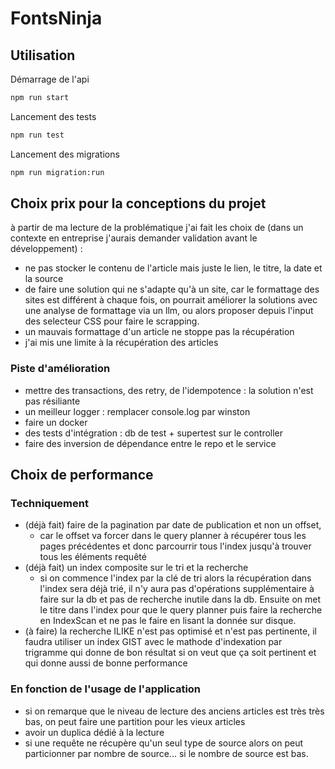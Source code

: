 # FontsNinja

## Utilisation

Démarrage de l'api

```sh
npm run start
```

Lancement des tests

```sh
npm run test
````

Lancement des migrations

```sh
npm run migration:run
````

## Choix prix pour la conceptions du projet

à partir de ma lecture de la problématique j'ai fait les choix de (dans un contexte en entreprise j'aurais demander validation avant le développement) :

- ne pas stocker le contenu de l'article mais juste le lien, le titre, la date et la source
- de faire une solution qui ne s'adapte qu'à un site, car le formattage des sites est différent à chaque fois, on pourrait améliorer la solutions avec une analyse de formattage via un llm, ou alors proposer depuis l'input des selecteur CSS pour faire le scrapping.
- un mauvais formattage d'un article ne stoppe pas la récupération
- j'ai mis une limite à la récupération des articles

### Piste d'amélioration

- mettre des transactions, des retry, de l'idempotence : la solution n'est pas résiliante
- un meilleur logger : remplacer console.log par winston
- faire un docker
- des tests d'intégration : db de test + supertest sur le controller
- faire des inversion de dépendance entre le repo et le service

## Choix de performance

### Techniquement

- (déjà fait) faire de la pagination par date de publication et non un offset,
  - car le offset va forcer dans le query planner à récupérer tous les pages précédentes et donc parcourrir tous l'index jusqu'à trouver tous les éléments requêté
- (déjà fait) un index composite sur le tri et la recherche
  - si on commence l'index par la clé de tri alors la récupération dans l'index sera déjà trié, il n'y aura pas d'opérations supplémentaire à faire sur la db et pas de recherche inutile dans la db. Ensuite on met le titre dans l'index pour que le query planner puis faire la recherche en IndexScan et ne pas le faire en lisant la donnée sur disque.
- (à faire) la recherche ILIKE n'est pas optimisé et n'est pas pertinente, il faudra utiliser un index GIST avec le mathode d'indexation par trigramme qui donne de bon résultat si on veut que ça soit pertinent et qui donne aussi de bonne performance

### En fonction de l'usage de l'application

- si on remarque que le niveau de lecture des anciens articles est très très bas, on peut faire une partition pour les vieux articles
- avoir un duplica dédié à la lecture
- si une requête ne récupère qu'un seul type de source alors on peut particionner par nombre de source... si le nombre de source est bas.
